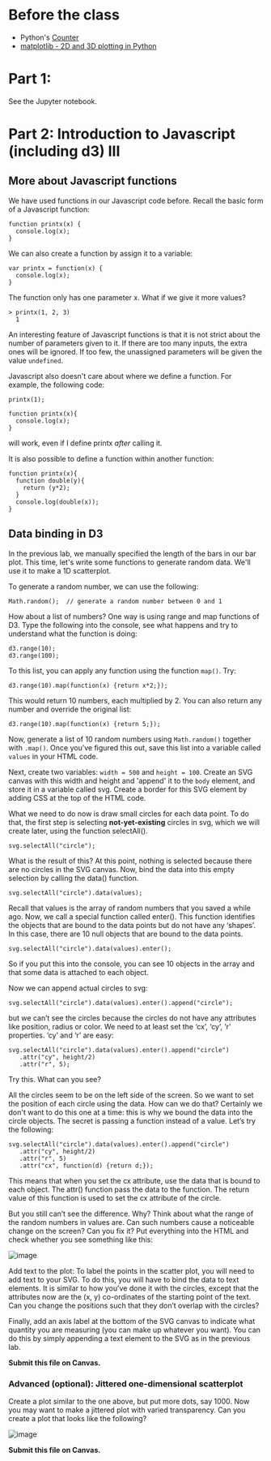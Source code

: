 # Before the class

- Python's [Counter](https://docs.python.org/2/library/collections.html#collections.Counter)
- [matplotlib - 2D and 3D plotting in Python](http://nbviewer.ipython.org/github/jrjohansson/scientific-python-lectures/blob/master/Lecture-4-Matplotlib.ipynb)

# Part 1:

See the Jupyter notebook.

# Part 2: Introduction to Javascript (including d3) III

## More about Javascript functions

We have used functions in our Javascript code before.  Recall the basic form of a Javascript function:

    function printx(x) {
      console.log(x);
    }

We can also create a function by assign it to a variable:

    var printx = function(x) {
      console.log(x);
    }

The function only has one parameter x. What if we give it more values?

    > printx(1, 2, 3)
      1

An interesting feature of Javascript functions is that it is not strict about
the number of parameters given to it. If there are too many inputs, the extra
ones will be ignored. If too few, the unassigned parameters will be given the
value `undefined`.

Javascript also doesn't care about where we define a function. For example, the
following code:

    printx(1);

    function printx(x){
      console.log(x);
    }

will work, even if I define printx *after* calling it.

It is also possible to define a function within another function: 

    function printx(x){
      function double(y){
        return (y*2);
      }
      console.log(double(x));
    }

## Data binding in D3

In the previous lab, we manually specified the length of the bars in our bar
plot. This time, let's write some functions to generate random data. We'll use it to make a 1D scatterplot.

To generate a random number, we can use the following:

    Math.random();  // generate a random number between 0 and 1

How about a list of numbers? One way is using range and map functions of D3.
Type the following into the console, see what happens and try to understand
what the function is doing:

    d3.range(10);
    d3.range(100);

To this list, you can apply any function using the function `map()`. Try:

    d3.range(10).map(function(x) {return x*2;});

This would return 10 numbers, each multiplied by 2. You can also return any
number and override the original list:

    d3.range(10).map(function(x) {return 5;});

Now, generate a list of 10 random numbers using `Math.random()` together with
`.map()`. Once you’ve figured this out, save this list into a variable called
`values` in your HTML code.

Next, create two variables: `width = 500` and `height = 100`. Create an SVG
canvas with this width and height and 'append' it to the `body` element, and
store it in a variable called svg. Create a border for this SVG element by
adding CSS at the top of the HTML code. 

What we need to do now is draw small circles for each data point. To do that,
the first step is selecting **not-yet-existing** circles in svg, which we will
create later, using the function selectAll(). 

    svg.selectAll("circle");

What is the result of this? At this point, nothing is selected because there
are no circles in the SVG canvas. Now, bind the data into this empty selection
by calling the data() function.

    svg.selectAll("circle").data(values);

Recall that values is the array of random numbers that you saved a while ago.
Now, we call a special function called enter(). This function identifies the
objects that are bound to the data points but do not have any ‘shapes’. In this
case, there are 10 null objects that are bound to the data points.

    svg.selectAll("circle").data(values).enter();

So if you put this into the console, you can see 10 objects in the array and
that some data is attached to each object.

Now we can append actual circles to svg:

    svg.selectAll("circle").data(values).enter().append("circle");

but we can’t see the circles because the circles do not have any attributes
like position, radius or color. We need to at least set the ‘cx’, ‘cy’, ‘r’
properties. ‘cy’ and ‘r’ are easy:

    svg.selectAll("circle").data(values).enter().append("circle")
       .attr("cy", height/2)
       .attr("r", 5);

Try this. What can you see?

All the circles seem to be on the left side of the screen. So we want to set
the position of each circle using the data. How can we do that? Certainly we
don't want to do this one at a time: this is why we bound the data into the
circle objects. The secret is passing a function instead of a value. Let’s try
the following:

    svg.selectAll("circle").data(values).enter().append("circle")
       .attr("cy", height/2)
       .attr("r", 5)
       .attr("cx", function(d) {return d;});
       
This means that when you set the cx attribute, use the data that is bound to
each object. The attr() function pass the data to the function. The return
value of this function is used to set the cx attribute of the circle.

But you still can’t see the difference. Why? Think about what the range of the
random numbers in values are. Can such numbers cause a noticeable change on the
screen? Can you fix it? Put everything into the HTML and check whether you see
something like this:

![image](https://github.com/yy/dviz-course/blob/master/w07-fundamental-3/scatterplot.png)

Add text to the plot: To label the points in the scatter plot, you will need to
add text to your SVG. To do this, you will have to bind the data to text
elements. It is similar to how you’ve done it with the circles, except that the
attributes now are the (x, y) co-ordinates of the starting point of the text.
Can you change the positions such that they don’t overlap with the circles? 

Finally, add an axis label at the bottom of the SVG canvas to indicate what
quantity you are measuring (you can make up whatever you want). You can do this
by simply appending a text element to the SVG as in the previous lab.

**Submit this file on Canvas.**

### Advanced (optional): Jittered one-dimensional scatterplot

Create a plot similar to the one above, but put more dots, say 1000. Now you may want to make a jittered plot with varied transparency. Can you create a plot that looks like the following?

![image](https://github.com/yy/dviz-course/blob/master/w07-fundamental-3/scatterplot_jittered.png)

**Submit this file on Canvas.**



    
